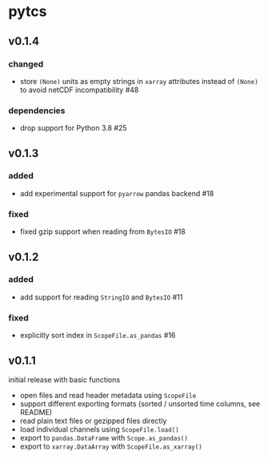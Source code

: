 # pytcs

## v0.1.4

### changed

- store `(None)` units as empty strings in `xarray` attributes instead of `(None)` to avoid netCDF incompatibility #48

### dependencies

- drop support for Python 3.8 #25

## v0.1.3

### added

- add experimental support for `pyarrow` pandas backend #18

### fixed

- fixed gzip support when reading from `BytesIO` #18

## v0.1.2

### added

- add support for reading `StringIO` and `BytesIO` #11

### fixed

- explicitly sort index in `ScopeFile.as_pandas` #16

## v0.1.1

initial release with basic functions

- open files and read header metadata using `ScopeFile`
- support different exporting formats (sorted / unsorted time columns, see README)
- read plain text files or gezipped files directly
- load individual channels using `ScopeFile.load()`
- export to `pandas.DataFrame` with `Scope.as_pandas()`
- export to `xarray.DataArray` with `ScopeFile.as_xarray()`
